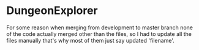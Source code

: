 # DungeonExplorer

For some reason when merging from development to master branch none of the code actually merged other than the files, so I had to update all the files manually that's why most of them just say updated 'filename'.
